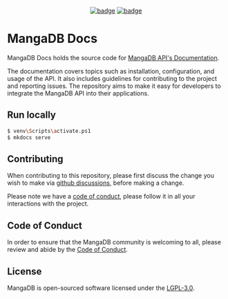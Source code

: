 <p align="center">
<a href="https://github.com/g3ru1a/mangadb-api/releases"><img src="https://img.shields.io/github/v/release/g3ru1a/mangadb-api?label=Latest%20Release" alt="badge"></a>
<a href="https://github.com/g3ru1a/mangadb-api/blob/main/LICENSE"><img src="https://img.shields.io/github/license/g3ru1a/mangadb-api?label=License" alt="badge"></a>

[//]: # (<a href="#"><img src="#" alt="badge"></a>)
</p>

# MangaDB Docs

MangaDB Docs holds the source code for [MangaDB API's Documentation][mangadb-docs].

The documentation covers topics such as installation, configuration, and usage of the API. It also includes guidelines 
for contributing to the project and reporting issues. The repository aims to make it easy for developers to integrate the
MangaDB API into their applications.

## Run locally

```bash
$ venv\Scripts\activate.ps1
$ mkdocs serve
```

## Contributing

When contributing to this repository, please first discuss the change you wish to make via [github discussions][github-discussions-page],
before making a change.

Please note we have a [code of conduct][coc], please follow it in all your interactions with the project.

## Code of Conduct

In order to ensure that the MangaDB community is welcoming to all, please review and abide by the [Code of Conduct][coc].

## License

MangaDB is open-sourced software licensed under the [LGPL-3.0][mangadb-license].

[docs-url]: https://docs.manga-db.com
[docker-docs]: https://docs.docker.com/get-docker/
[stackoverflow-issue]: https://stackoverflow.com/questions/50552970/laravel-docker-the-stream-or-file-var-www-html-storage-logs-laravel-log-co
[github-discussions-page]: https://github.com/g3ru1a/mangadb-api/discussions
[mangadb-license]: https://github.com/g3ru1a/mangadb-api/blob/main/LICENSE
[coc]: /CODE_OF_CONDUCT.md
[g3-twitter]: https://twitter.com/g3ru1a
[discord-invite]: https://discord.gg/gheM6fn9DN
[mangadb-docs]: https://docs.manga-db.com